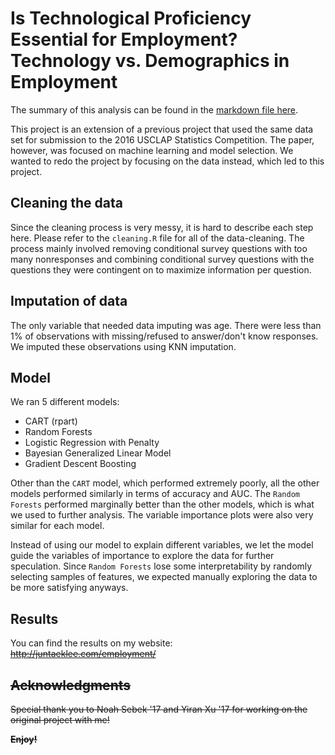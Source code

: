 # Is Technological Proficiency Essential for Employment? Technology vs. Demographics in Employment

The summary of this analysis can be found in the [markdown file here](2017-04-08-employment.markdown).

This project is an extension of a previous project that used the same data set for submission to the 2016 USCLAP Statistics Competition. The paper, however, was focused on machine learning and model selection. We wanted to redo the project by focusing on the data instead, which led to this project.  

## Cleaning the data  
Since the cleaning process is very messy, it is hard to describe each step here. Please refer to the `cleaning.R` file for all of the data-cleaning. The process mainly involved removing conditional survey questions with too many nonresponses and combining conditional survey questions with the questions they were contingent on to maximize information per question.  

## Imputation of data  
The only variable that needed data imputing was age. There were less than 1% of observations with missing/refused to answer/don't know responses. We imputed these observations using KNN imputation.  

## Model  
We ran 5 different models:
* CART (rpart)  
* Random Forests  
* Logistic Regression with Penalty  
* Bayesian Generalized Linear Model  
* Gradient Descent Boosting  

Other than the `CART` model, which performed extremely poorly, all the other models performed similarly in terms of accuracy and AUC. The `Random Forests` performed marginally better than the other models, which is what we used to further analysis. The variable importance plots were also very similar for each model.  

Instead of using our model to explain different variables, we let the model guide the variables of importance to explore the data for further speculation. Since `Random Forests` lose some interpretability by randomly selecting samples of features, we expected manually exploring the data to be more satisfying anyways.  

## Results  
You can find the results on my website:  
<s>http://juntaeklee.com/employment/<s>

## Acknowledgments  
Special thank you to Noah Sebek '17 and Yiran Xu '17 for working on the original project with me!

**Enjoy!**
